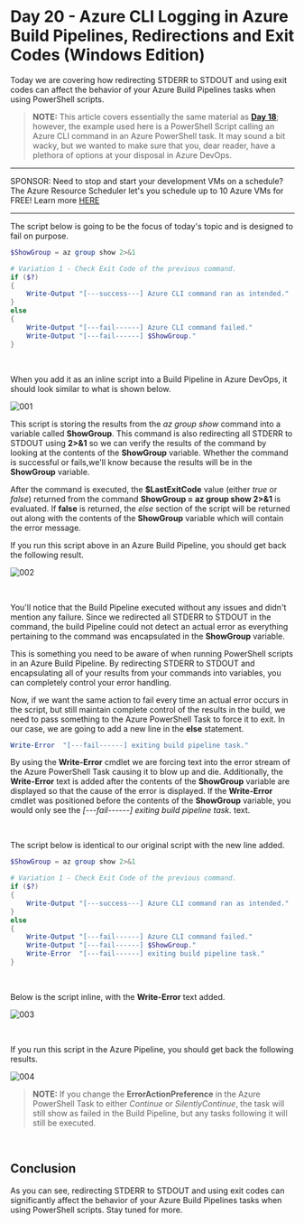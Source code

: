 # Day 20 - Azure CLI Logging in Azure Build Pipelines, Redirections and Exit Codes (Windows Edition)

Today we are covering how redirecting STDERR to STDOUT and using exit codes can affect the behavior of your Azure Build Pipelines tasks when using PowerShell scripts.

> **NOTE:** This article covers essentially the same material as **[Day 18](../articles/day.18.azure.cli.logging.build.pipelines.redirects.exit.codes.md)**; however, the example used here is a PowerShell Script calling an Azure CLI command in an Azure PowerShell task. It may sound a bit wacky, but we wanted to make sure that you, dear reader, have a plethora of options at your disposal in Azure DevOps.

***
SPONSOR: Need to stop and start your development VMs on a schedule? The Azure Resource Scheduler let's you schedule up to 10 Azure VMs for FREE! Learn more [HERE](https://azuremarketplace.microsoft.com/en-us/marketplace/apps/lumagatena.resourcescheduler?tab=Overview)
***

The script below is going to be the focus of today's topic and is designed to fail on purpose.

```powershell
$ShowGroup = az group show 2>&1

# Variation 1 - Check Exit Code of the previous command.
if ($?)
{
    Write-Output "[---success---] Azure CLI command ran as intended."
}
else
{
    Write-Output "[---fail------] Azure CLI command failed."
    Write-Output "[---fail------] $ShowGroup."
}
```

<br />

When you add it as an inline script into a Build Pipeline in Azure DevOps, it should look similar to what is shown below.

![001](../images/day20/day.20.azure.cli.logging.in.azure.build.pipeline.001.png)

This script is storing the results from the *az group show* command into a variable called **ShowGroup**. This command is also redirecting all STDERR to STDOUT using **2>&1** so we can verify the results of the command by looking at the contents of the **ShowGroup** variable. Whether the command is successful or fails,we'll know because the results will be in the **ShowGroup** variable.

After the command is executed, the **$LastExitCode** value (either *true* or *false*) returned from the command **ShowGroup = az group show 2>&1** is evaluated. If **false** is returned, the *else* section of the script will be returned out along with the contents of the **ShowGroup** variable which will contain the error message.

If you run this script above in an Azure Build Pipeline, you should get back the following result.

![002](../images/day20/day.20.azure.cli.logging.in.azure.build.pipeline.002.png)

<br />

You'll notice that the Build Pipeline executed without any issues and didn't mention any failure. Since we redirected all STDERR to STDOUT in the command, the build Pipeline could not detect an actual error as everything pertaining to the command was encapsulated in the **ShowGroup** variable.

This is something you need to be aware of when running PowerShell scripts in an Azure Build Pipeline. By redirecting STDERR to STDOUT and encapsulating all of your results from your commands into variables, you can completely control your error handling.

Now, if we want the same action to fail every time an actual error occurs in the script, but still maintain complete control of the results in the build, we need to pass something to the Azure PowerShell Task to force it to exit. In our case, we are going to add a new line in the **else** statement.

```powershell
Write-Error  "[---fail------] exiting build pipeline task."
```

By using the **Write-Error** cmdlet we are forcing text into the error stream of the Azure PowerShell Task causing it to blow up and die. Additionally, the **Write-Error** text is added after the contents of the **ShowGroup** variable are displayed so that the cause of the error is displayed. If the **Write-Error** cmdlet was positioned before the contents of the **ShowGroup** variable, you would only see the *[---fail------] exiting build pipeline task.* text.

<br />

The script below is identical to our original script with the new line added.

```powershell
$ShowGroup = az group show 2>&1

# Variation 1 - Check Exit Code of the previous command.
if ($?)
{
    Write-Output "[---success---] Azure CLI command ran as intended."
}
else
{
    Write-Output "[---fail------] Azure CLI command failed."
    Write-Output "[---fail------] $ShowGroup."
    Write-Error  "[---fail------] exiting build pipeline task."
}
```

<br />

Below is the script inline, with the **Write-Error** text added.

![003](../images/day20/day.20.azure.cli.logging.in.azure.build.pipeline.003.png)

<br />

If you run this script in the Azure Pipeline, you should get back the following results.

![004](../images/day20/day.20.azure.cli.logging.in.azure.build.pipeline.004.png)

> **NOTE:** If you change the **ErrorActionPreference** in the Azure PowerShell Task to either *Continue* or *SilentlyContinue*, the task will still show as failed in the Build Pipeline, but any tasks following it will still be executed.

<br />

## Conclusion

As you can see, redirecting STDERR to STDOUT and using exit codes can significantly affect the behavior of your Azure Build Pipelines tasks when using PowerShell scripts. Stay tuned for more.
